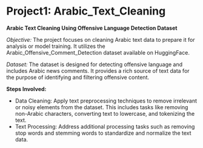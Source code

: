 # Project1: Arabic_Text_Cleaning
**Arabic Text Cleaning Using Offensive Language Detection Dataset**

*Objective:* The project focuses on cleaning Arabic text data to prepare it for analysis or model training. It utilizes the Arabic_Offensive_Comment_Detection dataset available on HuggingFace.

*Dataset:* The dataset is designed for detecting offensive language and includes Arabic news comments. It provides a rich source of text data for the purpose of identifying and filtering offensive content.

**Steps Involved:**

* Data Cleaning: Apply text preprocessing techniques to remove irrelevant or noisy elements from the dataset. This includes tasks like removing non-Arabic characters, converting text to lowercase, and tokenizing the text.
* Text Processing: Address additional processing tasks such as removing stop words and stemming words to standardize and normalize the text data.
